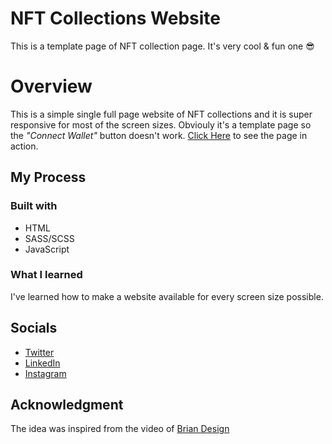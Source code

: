 # NFT Collections Website
This is a template page of NFT collection page. It's very cool & fun one 😎

# Overview
This is a simple single full page website of NFT collections and it is super responsive for most of the screen sizes. Obviouly it's a template page so the _"Connect Wallet"_ button doesn't work. [Click Here]() to see the page in action.

## My Process

### Built with

* HTML
* SASS/SCSS
* JavaScript

### What I learned
I've learned how to make a website available for every screen size possible.

## Socials
* [Twitter](https://twitter.com/subhajitroycode)
* [LinkedIn](https://www.linkedin.com/in/subhajitroycode/)
* [Instagram](https://www.instagram.com/subhajitroycode/)

## Acknowledgment
The idea was inspired from the video of [Brian Design](https://www.youtube.com/watch?v=Nf-99id8kq0)